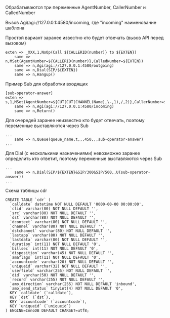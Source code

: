 Обрабатываются три переменные AgentNumber, CallerNumber и CalledNumber

Вызов Agi(agi://127.0.0.1:4580/incoming, где "incoming" наименование шаблона

Простой вариант заранее известно кто будет отвечать (вызов API перед вызовом)
```
exten => _XXX,1,NoOp(Call ${CALLERID(number)} to ${EXTEN})
    same => n,MSet(AgentNumber=${CALLERID(number)},CalledNumber=${EXTEN})
    same => n,Agi(agi://127.0.0.1:4580/outgoing)
    same => n,Dial(SIP/${EXTEN})
    same => n,Hangup()
```

Пример Sub для обработки входящих
```
[sub-operator-answer]
exten => s,1,MSet(AgentNumber=${CUT(CUT(CHANNEL(Name),\-,1),/,2)},CallerNumber=${CONNECTEDLINE(number)})
    same => n,Agi(agi://127.0.0.1:4580/incoming)
    same => n,Return()
```

Для очередей заранее неизвестно кто будет отвечать, поэтому переменные выставляются через Sub
```
...
    same => n,Queue(queue_name,t,,,450,,,sub-operator-answer)
...
```

Для Dial (с несколькими назначениями) невозможно заранее определить кто ответит,
поэтому переменные выставляются через Sub
```
...
    same => n,Dial(SIP/${EXTEN}&SIP/300&SIP/500,,U(sub-operator-answer))
...
```

Схема таблицы cdr

```
CREATE TABLE `cdr` (
  `calldate` datetime NOT NULL DEFAULT '0000-00-00 00:00:00',
  `clid` varchar(80) NOT NULL DEFAULT '',
  `src` varchar(80) NOT NULL DEFAULT '',
  `dst` varchar(80) NOT NULL DEFAULT '',
  `dcontext` varchar(80) NOT NULL DEFAULT '',
  `channel` varchar(80) NOT NULL DEFAULT '',
  `dstchannel` varchar(80) NOT NULL DEFAULT '',
  `lastapp` varchar(80) NOT NULL DEFAULT '',
  `lastdata` varchar(80) NOT NULL DEFAULT '',
  `duration` int(11) NOT NULL DEFAULT '0',
  `billsec` int(11) NOT NULL DEFAULT '0',
  `disposition` varchar(45) NOT NULL DEFAULT '',
  `amaflags` int(11) NOT NULL DEFAULT '0',
  `accountcode` varchar(20) NOT NULL DEFAULT '',
  `uniqueid` varchar(32) NOT NULL DEFAULT '',
  `userfield` varchar(255) NOT NULL DEFAULT '',
  `did` varchar(50) NOT NULL DEFAULT '',
  `record` varchar(255) NOT NULL DEFAULT '',
  `amo_direction` varchar(255) NOT NULL DEFAULT 'inbound',
  `amo_send_status` tinyint(4) NOT NULL DEFAULT '0',
  KEY `calldate` (`calldate`),
  KEY `dst` (`dst`),
  KEY `accountcode` (`accountcode`),
  KEY `uniqueid` (`uniqueid`)
) ENGINE=InnoDB DEFAULT CHARSET=utf8;
```
